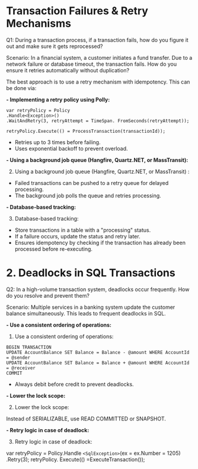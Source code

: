 # Transaction Failures & Retry Mechanisms

Q1: During a transaction process, if a transaction fails,
how do you figure it out and make sure it gets reprocessed?

Scenario:
In a financial system, a customer initiates a fund transfer.
Due to a network failure or database timeout, the transaction fails.
How do you ensure it retries automatically without duplication?

The best approach is to use a retry mechanism with idempotency. This can be done via:

**- Implementing a retry policy using Polly:**

```
var retryPolicy = Policy
.Handle<Exception>()
.WaitAndRetry(3, retryAttempt = TimeSpan. FromSeconds(retryAttempt));

retryPolicy.Execute(() = ProcessTransaction(transactionId));
```

* Retries up to 3 times before failing.
* Uses exponential backoff to prevent overload.

**- Using a background job queue (Hangfire, Quartz.NET, or MassTransit):**

2) Using a background job queue (Hangfire, Quartz.NET, or MassTransit) :

* Failed transactions can be pushed to a retry queue for delayed processing.
* The background job polls the queue and retries processing.

**- Database-based tracking:**

3) Database-based tracking:

* Store transactions in a table with a "processing" status.
* If a failure occurs, update the status and retry later.
* Ensures idempotency by checking if the transaction has already been processed before re-executing.

# 2. Deadlocks in SQL Transactions

Q2: In a high-volume transaction system, deadlocks occur frequently.
How do you resolve and prevent them?

Scenario:
Multiple services in a banking system update the customer balance simultaneously.
This leads to frequent deadlocks in SQL.

**- Use a consistent ordering of operations:**

1) Use a consistent ordering of operations:

```
BEGIN TRANSACTION
UPDATE AccountBalance SET Balance = Balance - @amount WHERE AccountId = @sender
UPDATE AccountBalance SET Balance = Balance + @amount WHERE AccountId = @receiver
COMMIT
```

* Always debit before credit to prevent deadlocks.

**- Lower the lock scope:**

2) Lower the lock scope:

Instead of SERIALIZABLE, use READ COMMITTED or SNAPSHOT.

**- Retry logic in case of deadlock:**

3) Retry logic in case of deadlock:

var retryPolicy = Policy.Handle `<SqlException>`(ex = ex.Number = 1205)
.Retry(3);
retryPolicy. Execute(() =ExecuteTransaction());
